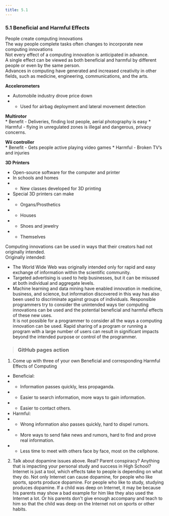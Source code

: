 ```yaml
---
title: 5.1
---
```


### 5.1 Beneficial and Harmful Effects
People create computing innovations <br>
The way people complete tasks often changes to incorporate new computing innovations <br>
Not every effect of a computing innovation is anticipated in advance. <br>
A single effect can be viewed as both beneficial and harmful by different people or even by the same person. <br>
Advances in computing have generated and increased creativity in other fields, such as medicine, engineering, communications, and the arts. <be>

**Accelerometers** <br>
* Automobile industry drove price down
* * Used for airbag deployment and lateral movement detection

**Multirotor** <br>
	* Benefit - Deliveries, finding lost people, aerial photography is easy
	* Harmful - flying  in unregulated zones is illegal and dangerous, privacy concerns.

**Wii controller** <br>
	* Benefit - Gets people active playing video games
	* Harmful - Broken TV’s and injuries

**3D Printers** <br>
* Open-source software for the computer and printer
* In schools and homes
* * New classes developed for 3D printing
* Special 3D printers can make
* * Organs/Prosthetics
* * Houses
* * Shoes and jewelry
* * Themselves

Computing innovations can be used in ways that their creators had not originally intended. <br>
Originally intended: <br>
* The World Wide Web was originally intended only for rapid and easy exchange of information within the scientific community.
* Targeted advertising is used to help businesses, but it can be misused at both individual and aggregate levels.
* Machine learning and data mining have enabled innovation in medicine, business, and science, but information discovered in this way has also been used to discriminate against groups of individuals.
Responsible programmers try to consider the unintended ways tier computing innovations can be used and the potential beneficial and harmful effects of these new uses. <br>
It is not possible for a programmer to consider all the ways a computing innovation can be used.
Rapid sharing of a program or running a program with a large number of users can result in significant impacts beyond the intended purpose or control of the programmer. <be>

> ### GitHub pages action
1. Come up with three of your own Beneficial and corresponding Harmful Effects of Computing <br>
* Beneficial: 
* * Information passes quickly, less propaganda. 
* * Easier to search information, more ways to gain information. 
* * Easier to contact others.
* Harmful: 
* * Wrong information also passes quickly, hard to dispel rumors. 
* * More ways to send fake news and rumors, hard to find and prove real information. 
* * Less time to meet with others face by face, most on the cellphone.

2. Talk about dopamine issues above. Real? Parent conspiracy? Anything that is impacting your personal study and success in High School? <br>
Internet is just a tool, which effects take to people is depending on what they do. Not only Internet can cause dopamine, for people who like sports, sports produce dopamine. For people who like to study, studying produces dopamine. If a child was deep on Internet, it may be because his parents may show a bad example for him like they also used the Internet a lot. Or his parents don't give enough accompany and teach to him so that the child was deep on the Internet not on sports or other habits.
